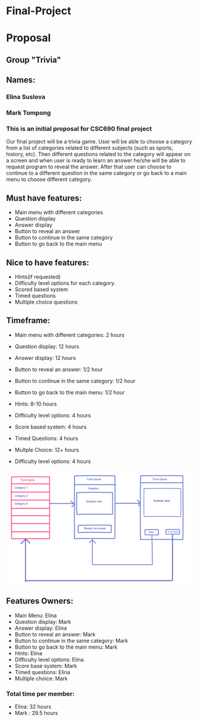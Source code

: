 # Final-Project
# Proposal
## Group "Trivia"
## Names:
### Elina Suslova
### Mark Tompong
### This is an initial proposal for CSC690 final project
Our final project will be a trivia game. User will be able to choose a category from a list of categories 
related to different subjects (such as sports, history, etc). Then different questions related to the 
category will appear on a screen and when user is ready to learn an answer he/she will be able to
 request program to reveal the answer. After that user can choose to continue to a different question in the 
same category or go back to a main menu to choose different category.

## Must have features:
*  Main menu with different categories   
*  Question display  
*  Answer display  
*  Button to reveal an answer  
*  Button to continue in the same category   
*  Button to go back to the main menu   

## Nice to have features:
*  Hints(if requested)  
*  Difficulty level options for each category.
*  Scored based system
*  Timed questions
*  Multiple choice questions

## Timeframe:
*  Main menu with different categories: 2 hours  
*  Question display: 12 hours  
*  Answer display: 12 hours  
*  Button to reveal an answer: 1/2 hour  
*  Button to continue in the same category: 1/2 hour  
*  Button to go back to the main menu: 1/2 hour  
*  Hints: 8-10 hours  

*  Difficulty level options: 4 hours
*  Score based system: 4 hours
*  Timed Questions: 4 hours
*  Multple Choice: 12+ hours
*  Difficulty level options: 4 hours   
<p align="center">
<img src="./appDiagram.png" alt="Results" width="800px">
</p>

## Features Owners: 
* Main Menu: Elina  
* Question display: Mark
* Answer display: Elina
* Button to reveal an answer: Mark
* Button to continue in the same category: Mark
* Button to go back to the main menu: Mark
* Hints: Elina
* Difficulty level options: Elina
* Score base system: Mark
* Timed questions: Elina
* Multiple choice: Mark
### Total time per member:
* Elina: 32 hours
* Mark : 29.5 hours
